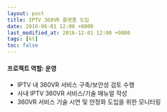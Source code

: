 ```yaml
---
layout: post
title: IPTV 360VR 플랫폼 도입
date: 2016-06-01 12:00 +0800
last_modified_at: 2016-12-01 12:00 +0800
tags: [kt]
toc: false
---
```


#### 프로젝트 역할: 운영

- IPTV 내 360VR 서비스 구축/보안성 검토 수행
- 사내 IPTV 360VR 서비스/기술 매뉴얼 작성
- 360VR 서비스 기술 시연 및 안정화 도입을 위한 모니터링